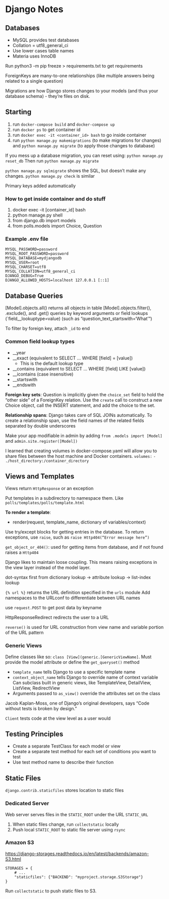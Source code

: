 # Django Notes

## Databases

- MySQL provides test databases
- Collation = utf8_general_ci
- Use lower cases table names
- Materia uses InnoDB

Run python3 -m pip freeze > requirements.txt to get requirements

ForeignKeys are many-to-one relationships (like multiple answers being related to a single question)

Migrations are how Django stores changes to your models (and thus your database schema) - they’re files on disk.

## Starting

1. run  `docker-compose build` and `docker-compose up`
2. run `docker ps` to get container id
3. run `docker exec -it <container_id> bash` to go inside container
4. run `python manage.py makemigrations` (to make migrations for changes) and `python manage.py migrate` (to apply those changes to database)

If you mess up a database migration, you can reset using:
`python manage.py reset_db`
Then run `python manage.py migrate`

`python manage.py sqlmigrate` shows the SQL, but doesn’t make any changes. `python manage.py check` is similar

Primary keys added automatically

### How to get inside container and do stuff

1. docker exec -it [container_id] bash
2. python manage.py shell
3. from django.db import models
4. from polls.models import Choice, Question

### Example .env file

```
MYSQL_PASSWORD=password
MYSQL_ROOT_PASSWORD=password
MYSQL_DATABASE=mydjangodb
MYSQL_USER=root
MYSQL_CHARSET=utf8
MYSQL_COLLATION=utf8_general_ci
DJANGO_DEBUG=True
DJANGO_ALLOWED_HOSTS=localhost 127.0.0.1 [::1]
```

## Database Queries

[Model].objects.all() returns all objects in table
[Model].objects.filter(), .exclude(), and .get() queries by keyword arguments or field lookups (`field__lookuptype=value) (such as “question_text_startswith=‘What’”)

To filter by foreign key, attach `_id` to end

### Common field lookup types

- __year
- __exact (equivalent to SELECT … WHERE [field] = [value])
  - This is the default lookup type
- __contains (equivalent to SELECT … WHERE [field] LIKE [value])
- __icontains (case insensitive)
- __startswith
- __endswith

**Foreign key sets**: Question is implicitly given the `choice_set` field to hold the “other side” of a ForeignKey relation. Use the `create` call to construct a new Choice object, call the INSERT statement, and add the choice to the set.

**Relationship spans**: Django takes care of SQL JOINs automatically. To create a relationship span, use the field names of the related fields separated by double underscores

Make your app modifiable in admin by adding `from .models import [Model]` and `admin.site.register([Model])`

I learned that creating volumes in docker-compose.yaml will allow you to share files between the host machine and Docker containers.
`volumes:`
` - ./host_directory:/container_directory `

## Views and Templates

Views return `HttpResponse` or an exception

Put templates in a subdirectory to namespace them. Like `polls/templates/polls/template.html`

**To render a template**:

- render(request, template_name, dictionary of variables/context)

Use try/except blocks for getting entries in the database. To return exceptions, use `raise`, such as `raise Http404(“Error message here”)`

`get_object_or_404()`: used for getting items from database, and if not found raises a `Http404`

Django likes to maintain loose coupling. This means raising exceptions in the view layer instead of the model layer.

dot-syntax first from dictionary lookup -> attribute lookup -> list-index lookup

`{% url %}` returns the URL definition specified in the `urls` module
Add namespaces to the URLconf to differentiate between URL names

use `request.POST` to get post data by keyname

HttpResponseRedirect redirects the user to a URL

`reverse()` is used for URL construction from view name and variable portion of the URL pattern

### Generic Views

Define classes like so: `class [View](generic.[GenericViewName]`. Must provide the model attribute or define the `get_queryset()` method

- `template_name` tells Django to use a specific template name
- `context_object_name` tells Django to override name of context variable
Can subclass built in generic views, like TemplateView, DetailView, ListView, RedirectView
- Arguments passed to `as_view()` override the attributes set on the class

Jacob Kaplan-Moss, one of Django’s original developers, says “Code without tests is broken by design.”

`Client` tests code at the view level as a user would

## Testing Principles

- Create a separate TestClass for each model or view
- Create a separate test method for each set of conditions you want to test
- Use test method name to describe their function

## Static Files

`django.contrib.staticfiles` stores location to static files

### Dedicated Server

Web server serves files in the `STATIC_ROOT` under the URL `STATIC_URL`

1. When static files change, run `collectstatic` locally
2. Push local `STATIC_ROOT` to static file server using `rsync`

### Amazon S3

<https://django-storages.readthedocs.io/en/latest/backends/amazon-S3.html>

```[language=Python]
STORAGES = {
    # ...
    "staticfiles": {"BACKEND": "myproject.storage.S3Storage"}
}
```

Run `collectstatic` to push static files to S3.
